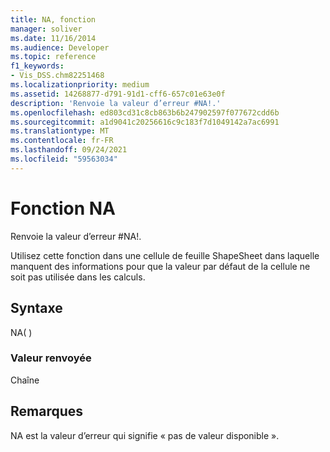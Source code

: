 ```yaml
---
title: NA, fonction
manager: soliver
ms.date: 11/16/2014
ms.audience: Developer
ms.topic: reference
f1_keywords:
- Vis_DSS.chm82251468
ms.localizationpriority: medium
ms.assetid: 14268877-d791-91d1-cff6-657c01e63e0f
description: 'Renvoie la valeur d’erreur #NA!.'
ms.openlocfilehash: ed803cd31c8cb863b6b247902597f077672cdd6b
ms.sourcegitcommit: a1d9041c20256616c9c183f7d1049142a7ac6991
ms.translationtype: MT
ms.contentlocale: fr-FR
ms.lasthandoff: 09/24/2021
ms.locfileid: "59563034"
---
```

# <a name="na-function"></a>Fonction NA

Renvoie la valeur d’erreur #NA!. 
  
Utilisez cette fonction dans une cellule de feuille ShapeSheet dans laquelle manquent des informations pour que la valeur par défaut de la cellule ne soit pas utilisée dans les calculs.
  
## <a name="syntax"></a>Syntaxe

NA( )
  
### <a name="return-value"></a>Valeur renvoyée

Chaîne
  
## <a name="remarks"></a>Remarques

NA est la valeur d’erreur qui signifie « pas de valeur disponible ».
  

